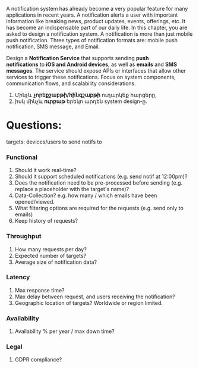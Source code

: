 A notification system has already become a very popular feature for many applications in recent years. A notification alerts a user with important information like breaking news, product updates, events, offerings, etc. It has become an indispensable part of our daily life. In this chapter, you are asked to design a notification system. A notification is more than just mobile push notification. Three types of notification formats are: mobile push notification, SMS message, and Email.  

Design a **Notification Service** that supports sending **push notifications** to **iOS and Android devices**, as well as **emails** and **SMS messages**. The service should expose APIs or interfaces that allow other services to trigger these notifications. Focus on system components, communication flows, and scalability considerations.

1. Մինչև **չորեքշաբթի/հինգշաբթի** ուղարկեք հարցերը, 
2. իսկ մինչև **ուրբաթ** երեկո արդեն system design-ը.


# Questions:

targets: devices/users to send notifs to
### Functional
1. Should it work real-time?
2. Should it support scheduled notifications (e.g. send notif at 12:00pm)?
3. Does the notification need to be pre-processed before sending (e.g. replace a placeholder with the target's name)?
4. Data-Collection? e.g. how many / which emails have been opened/viewed.
5. What filtering options are required for the requests (e.g. send only to emails)
6. Keep history of requests?
### Throughput
1. How many requests per day?
2. Expected number of targets?
3. Average size of notification data?
### Latency
1. Max response time?
2. Max delay between request, and users receiving the notification?
3. Geographic location of targets? Worldwide or region limited.
### Availability
1. Availability % per year / max down time?
### Legal
1. GDPR compliance?
